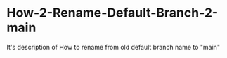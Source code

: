 # How-2-Rename-Default-Branch-2-main
It's description of How to rename from old default branch name to "main"
